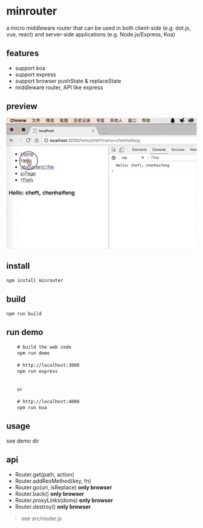 # minrouter
a micro middleware router that can be used in both client-side (e.g. dot.js, vue, react) and server-side applications (e.g. Node.js/Express, Koa)

## features
* support koa
* support express
* support browser pushState & replaceState 
* middleware router, API like express

## preview
![preview](preview.gif)

## install

    npm install minrouter

## build
    
    npm run build

## run demo

```shell
    # build the web code
    npm run demo 

    # http://localhost:3000
    npm run express
    

    or

    # http://localhost:4000
    npm run koa
 ```   

## usage
see demo dir

## api
* Router.get(path, action)
* Router.addResMethod(key, fn)
* Router.go(uri, isReplace) __only browser__
* Router.back() __only browser__
* Router.proxyLinks(doms) __only browser__
* Router.destroy() __only browser__

> see src/router.js
